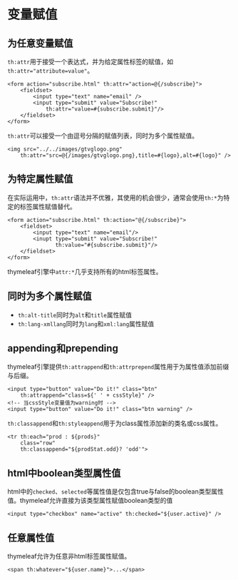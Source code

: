# 变量赋值

## 为任意变量赋值

`th:attr`用于接受一个表达式，并为给定属性标签的赋值，如`th:attr="attribute=value"`。

    <form action="subscribe.html" th:attr="action=@{/subscribe}">
        <fieldset>
            <input type="text" name="email" />
            <input type="submit" value="Subscribe!" 
                th:attr="value=#{subscribe.submit}"/>
        </fieldset>
    </form>
    
`th:attr`可以接受一个由逗号分隔的赋值列表，同时为多个属性赋值。

    <img src="../../images/gtvglogo.png" 
        th:attr="src=@{/images/gtvglogo.png},title=#{logo},alt=#{logo}" />
        
## 为特定属性赋值

在实际运用中，`th:attr`语法并不优雅，其使用的机会很少，通常会使用`th:*`为特定的标签属性赋值替代。

    <form action="subscribe.html" th:action="@{/subscribe}">
        <fieldset>
            <input type="text" name="email"/>
            <inupt type="submit" value="Subscribe!"
                   th:value="#{subscribe.submit}"/>
        </fieldset>
    </form>

thymeleaf引擎中`attr:*`几乎支持所有的html标签属性。

## 同时为多个属性赋值

- `th:alt-title`同时为`alt`和`title`属性赋值
- `th:lang-xmllang`同时为`lang`和`xml:lang`属性赋值

## appending和prepending

thymeleaf引擎提供`th:attrappend`和`th:attrprepend`属性用于为属性值添加前缀与后缀。

    <input type="button" value="Do it!" class="btn" 
        th:attrappend="class=${' ' + cssStyle}" />
    <!-- 当cssStyle变量值为warning时 -->
    <input type="button" value="Do it!" class="btn warning" />
    
`th:classappend`和`th:styleappend`用于为class属性添加新的类名或css属性。

    <tr th:each="prod : ${prods}" 
        class="row" 
        th:classappend="${prodStat.odd}? 'odd'">
        
## html中boolean类型属性值

html中的`checked`、`selected`等属性值是仅包含true与false的boolean类型属性值。thymeleaf允许直接为该类型属性赋值boolean类型的值

    <input type="checkbox" name="active" th:checked="${user.active}" />

## 任意属性值

thymeleaf允许为任意非html标签属性赋值。

    <span th:whatever="${user.name}">...</span>
    
